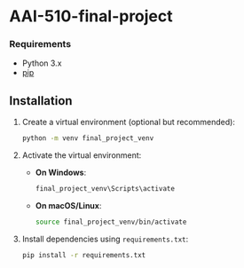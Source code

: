 # AAI-510-final-project

### Requirements

- Python 3.x
- [pip](https://pip.pypa.io/en/stable/)

## Installation

1. Create a virtual environment (optional but recommended):

    ```bash
    python -m venv final_project_venv
    ```

2. Activate the virtual environment:

    - **On Windows**:

        ```bash
        final_project_venv\Scripts\activate
        ```

    - **On macOS/Linux**:

        ```bash
        source final_project_venv/bin/activate
        ```

3. Install dependencies using `requirements.txt`:

    ```bash
    pip install -r requirements.txt
    ```
